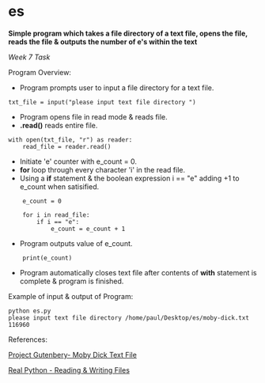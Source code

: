 # es

**Simple program which takes a file directory of a text file, opens the file, reads the file & outputs the number of e's within the text**

*Week 7 Task*

Program Overview:
- Program prompts user to input a file directory for a text file.
```
txt_file = input("please input text file directory ")
```
- Program opens file in read mode & reads file.
- **.read()** reads entire file. 
```
with open(txt_file, "r") as reader:       
    read_file = reader.read()
```
- Initiate 'e' counter with e_count = 0.
- **for** loop through every character 'i' in the read file.
- Using a **if** statement & the boolean expression i == "e" adding +1 to e_count when satisified.
```
    e_count = 0                             
    
    for i in read_file:                    
        if i == "e":                       
            e_count = e_count + 1
```
- Program outputs value of e_count.
```
    print(e_count)
```
- Program automatically closes text file after contents of **with** statement is complete & program is finished.

Example of input & output of Program:
```
python es.py
please input text file directory /home/paul/Desktop/es/moby-dick.txt
116960
```

References:

[Project Gutenbery- Moby Dick Text File](https://www.gutenberg.org/files/2701/old/moby10b.txt)

[Real Python - Reading & Writing Files](https://realpython.com/read-write-files-python/)
